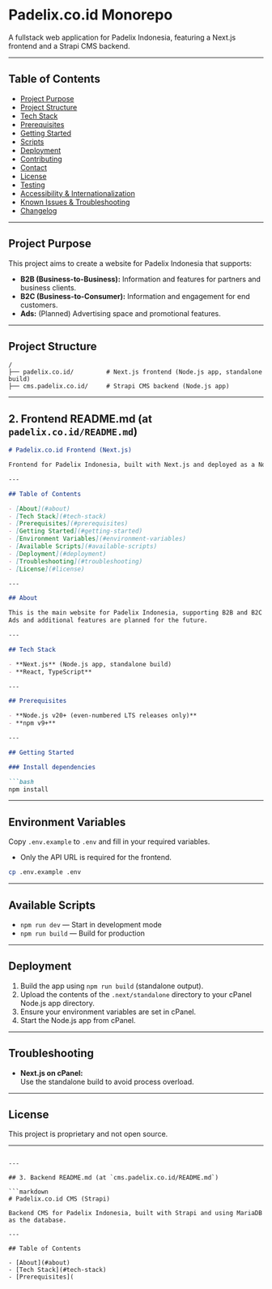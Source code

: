 # Padelix.co.id Monorepo

A fullstack web application for Padelix Indonesia, featuring a Next.js frontend and a Strapi CMS backend.

---

## Table of Contents

- [Project Purpose](#project-purpose)
- [Project Structure](#project-structure)
- [Tech Stack](#tech-stack)
- [Prerequisites](#prerequisites)
- [Getting Started](#getting-started)
- [Scripts](#scripts)
- [Deployment](#deployment)
- [Contributing](#contributing)
- [Contact](#contact)
- [License](#license)
- [Testing](#testing)
- [Accessibility & Internationalization](#accessibility--internationalization)
- [Known Issues & Troubleshooting](#known-issues--troubleshooting)
- [Changelog](#changelog)

---

## Project Purpose

This project aims to create a website for Padelix Indonesia that supports:
- **B2B (Business-to-Business):** Information and features for partners and business clients.
- **B2C (Business-to-Consumer):** Information and engagement for end customers.
- **Ads:** (Planned) Advertising space and promotional features.

---

## Project Structure

```
/
├── padelix.co.id/         # Next.js frontend (Node.js app, standalone build)
├── cms.padelix.co.id/     # Strapi CMS backend (Node.js app)
```

---

## 2. Frontend README.md (at `padelix.co.id/README.md`)

```markdown
# Padelix.co.id Frontend (Next.js)

Frontend for Padelix Indonesia, built with Next.js and deployed as a Node.js app on cPanel.

---

## Table of Contents

- [About](#about)
- [Tech Stack](#tech-stack)
- [Prerequisites](#prerequisites)
- [Getting Started](#getting-started)
- [Environment Variables](#environment-variables)
- [Available Scripts](#available-scripts)
- [Deployment](#deployment)
- [Troubleshooting](#troubleshooting)
- [License](#license)

---

## About

This is the main website for Padelix Indonesia, supporting B2B and B2C information.  
Ads and additional features are planned for the future.

---

## Tech Stack

- **Next.js** (Node.js app, standalone build)
- **React, TypeScript**

---

## Prerequisites

- **Node.js v20+ (even-numbered LTS releases only)**
- **npm v9+**

---

## Getting Started

### Install dependencies

```bash
npm install
```

---

## Environment Variables

Copy `.env.example` to `.env` and fill in your required variables.

- Only the API URL is required for the frontend.

```bash
cp .env.example .env
```

---

## Available Scripts

- `npm run dev` — Start in development mode
- `npm run build` — Build for production

---

## Deployment

1. Build the app using `npm run build` (standalone output).
2. Upload the contents of the `.next/standalone` directory to your cPanel Node.js app directory.
3. Ensure your environment variables are set in cPanel.
4. Start the Node.js app from cPanel.

---

## Troubleshooting

- **Next.js on cPanel:**  
  Use the standalone build to avoid process overload.

---

## License

This project is proprietary and not open source.

---
```

---

## 3. Backend README.md (at `cms.padelix.co.id/README.md`)

```markdown
# Padelix.co.id CMS (Strapi)

Backend CMS for Padelix Indonesia, built with Strapi and using MariaDB as the database.

---

## Table of Contents

- [About](#about)
- [Tech Stack](#tech-stack)
- [Prerequisites](